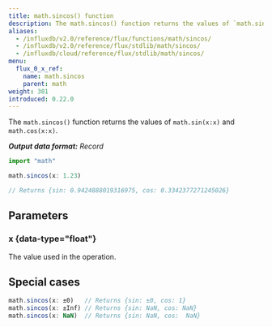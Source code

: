 ```yaml
---
title: math.sincos() function
description: The math.sincos() function returns the values of `math.sin(x:x)` and `math.cos(x:x)`.
aliases:
  - /influxdb/v2.0/reference/flux/functions/math/sincos/
  - /influxdb/v2.0/reference/flux/stdlib/math/sincos/
  - /influxdb/cloud/reference/flux/stdlib/math/sincos/
menu:
  flux_0_x_ref:
    name: math.sincos
    parent: math
weight: 301
introduced: 0.22.0
---
```


The `math.sincos()` function returns the values of `math.sin(x:x)` and `math.cos(x:x)`.

_**Output data format:** Record_

```js
import "math"

math.sincos(x: 1.23)

// Returns {sin: 0.9424888019316975, cos: 0.3342377271245026}
```

## Parameters

### x {data-type="float"}
The value used in the operation.

## Special cases
```js
math.sincos(x: ±0)   // Returns {sin: ±0, cos: 1}
math.sincos(x: ±Inf) // Returns {sin: NaN, cos: NaN}
math.sincos(x: NaN)  // Returns {sin: NaN, cos:  NaN}
```
